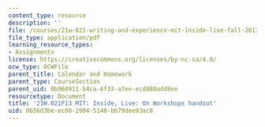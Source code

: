 ```yaml
---
content_type: resource
description: ''
file: /courses/21w-021-writing-and-experience-mit-inside-live-fall-2013/0656d3beec0829945148bb79dee93ac8_MIT21W_021F13_Workshops.pdf
file_type: application/pdf
learning_resource_types:
- Assignments
license: https://creativecommons.org/licenses/by-nc-sa/4.0/
ocw_type: OCWFile
parent_title: Calendar and Homework
parent_type: CourseSection
parent_uid: 0b960911-b4ca-6f33-a7ee-ecd880add8ee
resourcetype: Document
title: '21W.021F13 MIT: Inside, Live: On Workshops handout'
uid: 0656d3be-ec08-2994-5148-bb79dee93ac8
---
```

